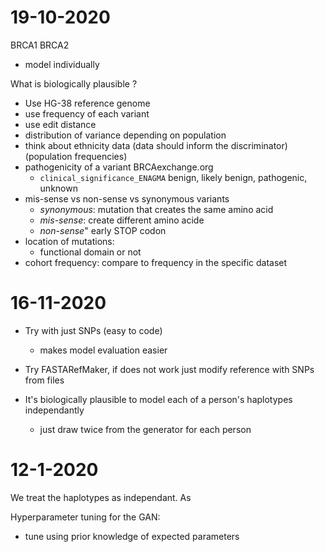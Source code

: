 # 19-10-2020

BRCA1
BRCA2

- model individually 

What is biologically plausible ?

- Use HG-38 reference genome 
- use frequency of each variant 
- use edit distance  
- distribution of variance depending on population 
- think about ethnicity data (data should inform the discriminator) (population frequencies) 
- pathogenicity of a variant BRCAexchange.org
    - `clinical_significance_ENAGMA` benign, likely benign, pathogenic, unknown 
- mis-sense vs non-sense vs synonymous variants 
    - *synonymous*: mutation that creates the same amino acid 
    - *mis-sense*: create different amino acide
    - *non-sense*" early STOP codon
- location of mutations:
    - functional domain or not
- cohort frequency: compare to frequency in the specific dataset


# 16-11-2020


- Try with just SNPs (easy to code)
    - makes model evaluation easier 

- Try FASTARefMaker, if does not work just modify reference with SNPs from files

- It's biologically plausible to model each of a person's haplotypes independantly
    - just draw twice from the generator for each person

# 12-1-2020

We treat the haplotypes as independant. As 


Hyperparameter tuning for the GAN:
- tune using prior knowledge of expected parameters